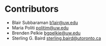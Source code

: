 # Contributors

* Blair Subbaraman [b1air@uw.edu](mailto:b1air@uw.edu)
* Maria Politi [politim@uw.edu](mailto:politim@uw.edu)
* Brenden Pelkie [bgpelkie@uw.edu](mailto:bgpelkie@uw.edu)
* Sterling G. Baird [sterling.baird@utoronto.ca](mailto:sterling.baird@utoronto.ca)
